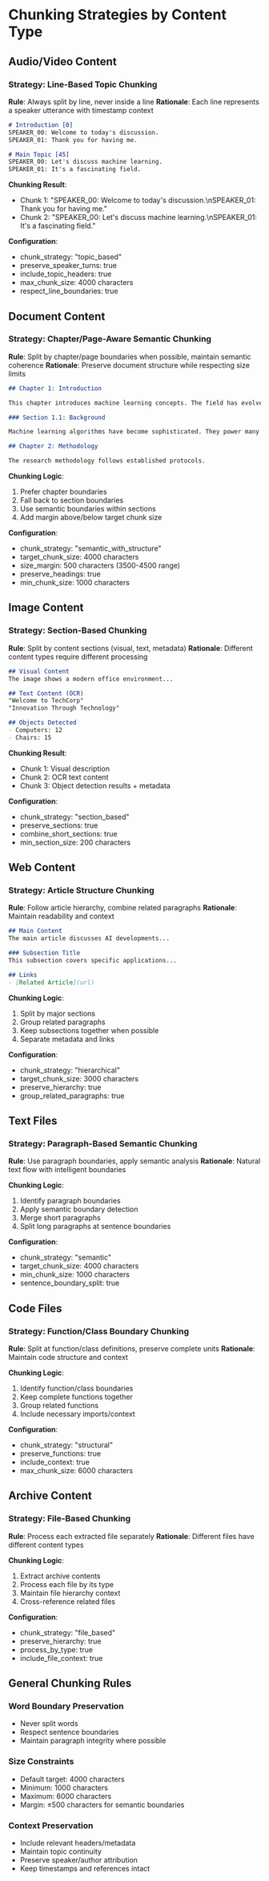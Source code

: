 # Chunking Strategies by Content Type

## Audio/Video Content

### Strategy: Line-Based Topic Chunking
**Rule**: Always split by line, never inside a line
**Rationale**: Each line represents a speaker utterance with timestamp context

```markdown
# Introduction [0]
SPEAKER_00: Welcome to today's discussion.
SPEAKER_01: Thank you for having me.

# Main Topic [45]  
SPEAKER_00: Let's discuss machine learning.
SPEAKER_01: It's a fascinating field.
```

**Chunking Result**:
- Chunk 1: "SPEAKER_00: Welcome to today's discussion.\nSPEAKER_01: Thank you for having me."
- Chunk 2: "SPEAKER_00: Let's discuss machine learning.\nSPEAKER_01: It's a fascinating field."

**Configuration**:
- chunk_strategy: "topic_based"
- preserve_speaker_turns: true
- include_topic_headers: true
- max_chunk_size: 4000 characters
- respect_line_boundaries: true

## Document Content

### Strategy: Chapter/Page-Aware Semantic Chunking
**Rule**: Split by chapter/page boundaries when possible, maintain semantic coherence
**Rationale**: Preserve document structure while respecting size limits

```markdown
## Chapter 1: Introduction

This chapter introduces machine learning concepts. The field has evolved significantly over the past decade.

### Section 1.1: Background

Machine learning algorithms have become sophisticated. They power many daily applications.

## Chapter 2: Methodology

The research methodology follows established protocols.
```

**Chunking Logic**:
1. Prefer chapter boundaries
2. Fall back to section boundaries
3. Use semantic boundaries within sections
4. Add margin above/below target chunk size

**Configuration**:
- chunk_strategy: "semantic_with_structure"
- target_chunk_size: 4000 characters
- size_margin: 500 characters (3500-4500 range)
- preserve_headings: true
- min_chunk_size: 1000 characters

## Image Content

### Strategy: Section-Based Chunking
**Rule**: Split by content sections (visual, text, metadata)
**Rationale**: Different content types require different processing

```markdown
## Visual Content
The image shows a modern office environment...

## Text Content (OCR)
"Welcome to TechCorp"
"Innovation Through Technology"

## Objects Detected
- Computers: 12
- Chairs: 15
```

**Chunking Result**:
- Chunk 1: Visual description
- Chunk 2: OCR text content
- Chunk 3: Object detection results + metadata

**Configuration**:
- chunk_strategy: "section_based"
- preserve_sections: true
- combine_short_sections: true
- min_section_size: 200 characters

## Web Content

### Strategy: Article Structure Chunking
**Rule**: Follow article hierarchy, combine related paragraphs
**Rationale**: Maintain readability and context

```markdown
## Main Content
The main article discusses AI developments...

### Subsection Title
This subsection covers specific applications...

## Links
- [Related Article](url)
```

**Chunking Logic**:
1. Split by major sections
2. Group related paragraphs
3. Keep subsections together when possible
4. Separate metadata and links

**Configuration**:
- chunk_strategy: "hierarchical"
- target_chunk_size: 3000 characters
- preserve_hierarchy: true
- group_related_paragraphs: true

## Text Files

### Strategy: Paragraph-Based Semantic Chunking
**Rule**: Use paragraph boundaries, apply semantic analysis
**Rationale**: Natural text flow with intelligent boundaries

**Chunking Logic**:
1. Identify paragraph boundaries
2. Apply semantic boundary detection
3. Merge short paragraphs
4. Split long paragraphs at sentence boundaries

**Configuration**:
- chunk_strategy: "semantic"
- target_chunk_size: 4000 characters
- min_chunk_size: 1000 characters
- sentence_boundary_split: true

## Code Files

### Strategy: Function/Class Boundary Chunking
**Rule**: Split at function/class definitions, preserve complete units
**Rationale**: Maintain code structure and context

**Chunking Logic**:
1. Identify function/class boundaries
2. Keep complete functions together
3. Group related functions
4. Include necessary imports/context

**Configuration**:
- chunk_strategy: "structural"
- preserve_functions: true
- include_context: true
- max_chunk_size: 6000 characters

## Archive Content

### Strategy: File-Based Chunking
**Rule**: Process each extracted file separately
**Rationale**: Different files have different content types

**Chunking Logic**:
1. Extract archive contents
2. Process each file by its type
3. Maintain file hierarchy context
4. Cross-reference related files

**Configuration**:
- chunk_strategy: "file_based"
- preserve_hierarchy: true
- process_by_type: true
- include_file_context: true

## General Chunking Rules

### Word Boundary Preservation
- Never split words
- Respect sentence boundaries
- Maintain paragraph integrity where possible

### Size Constraints
- Default target: 4000 characters
- Minimum: 1000 characters
- Maximum: 6000 characters
- Margin: ±500 characters for semantic boundaries

### Context Preservation
- Include relevant headers/metadata
- Maintain topic continuity
- Preserve speaker/author attribution
- Keep timestamps and references intact
